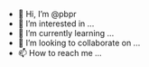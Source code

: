 - 👋 Hi, I’m @pbpr
- 👀 I’m interested in ...
- 🌱 I’m currently learning ...
- 💞️ I’m looking to collaborate on ...
- 📫 How to reach me ...


<!---
pbpr/pbpr is a ✨ special ✨ repository because its `README.md` (this file) appears on your GitHub profile.
You can click the Preview link to take a look at your changes.
--->

